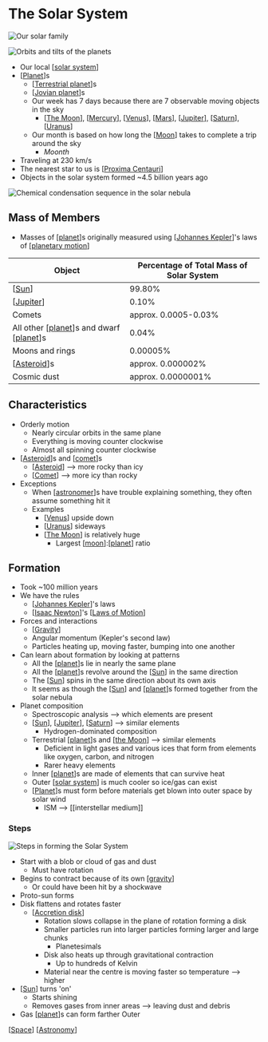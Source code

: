 # The Solar System

![Our solar family](/assets/second-brain/2020-09-06-21-10-47.png)

![Orbits and tilts of the planets](/assets/second-brain/2020-12-06-14-07-20.png)

- Our local [[solar system]]
- [[Planet]]s
  - [[Terrestrial planet]]s
  - [[Jovian planet]]s
  - Our week has 7 days because there are 7 observable moving objects in the sky
    - [[The Moon]], [[Mercury]], [[Venus]], [[Mars]], [[Jupiter]], [[Saturn]], [[Uranus]]
  - Our month is based on how long the [[Moon]] takes to complete a trip around the sky
    - *Moonth*
- Traveling at 230 km/s
- The nearest star to us is [[Proxima Centauri]]
- Objects in the solar system formed ~4.5 billion years ago

![Chemical condensation sequence in the solar nebula](/assets/second-brain/2020-12-04-12-49-33.png)

## Mass of Members

- Masses of [[planet]]s originally measured using [[Johannes Kepler]]'s laws of [[planetary motion]]

| Object                                      | Percentage of Total Mass of Solar System |
| ------------------------------------------- | ---------------------------------------- |
| [[Sun]]                                     | 99.80%                                   |
| [[Jupiter]]                                 | 0.10%                                    |
| Comets                                      | approx. 0.0005-0.03%                     |
| All other [[planet]]s and dwarf [[planet]]s | 0.04%                                    |
| Moons and rings                             | 0.00005%                                 |
| [[Asteroid]]s                               | approx. 0.000002%                        |
| Cosmic dust                                 | approx. 0.0000001%                       |

## Characteristics

- Orderly motion
  - Nearly circular orbits in the same plane
  - Everything is moving counter clockwise
  - Almost all spinning counter clockwise
- [[Asteroid]]s and [[comet]]s
  - [[Asteroid]] --> more rocky than icy
  - [[Comet]] --> more icy than rocky
- Exceptions
  - When [[astronomer]]s have trouble explaining something, they often assume something hit it
  - Examples
    - [[Venus]] upside down
    - [[Uranus]] sideways
    - [[The Moon]] is relatively huge
      - Largest [[moon]]:[[planet]] ratio

## Formation

- Took ~100 million years
- We have the rules
  - [[Johannes Kepler]]'s laws
  - [[Isaac Newton]]'s [[Laws of Motion]]
- Forces and interactions
  - [[Gravity]]
  - Angular momentum (Kepler's second law)
  - Particles heating up, moving faster, bumping into one another
- Can learn about formation by looking at patterns
  - All the [[planet]]s lie in nearly the same plane
  - All the [[planet]]s revolve around the [[Sun]] in the same direction
  - The [[Sun]] spins in the same direction about its own axis
  - It seems as though the [[Sun]] and [[planet]]s formed together from the solar nebula
- Planet composition
  - Spectroscopic analysis --> which elements are present
  - [[Sun]], [[Jupiter]], [[Saturn]] --> similar elements
    - Hydrogen-dominated composition
  - Terrestrial [[planet]]s and [[the Moon]] --> similar elements
    - Deficient in light gases and various ices that form from elements like oxygen, carbon, and nitrogen
    - Rarer heavy elements
  - Inner [[planet]]s are made of elements that can survive heat
  - Outer [[solar system]] is much cooler so ice/gas can exist
  - [[Planet]]s must form before materials get blown into outer space by solar wind
    - ISM --> [[interstellar medium]]

### Steps

![Steps in forming the Solar System](/assets/second-brain/2020-12-04-12-47-02.png)

- Start with a blob or cloud of gas and dust
  - Must have rotation
- Begins to contract because of its own [[gravity]]
  - Or could have been hit by a shockwave
- Proto-sun forms
- Disk flattens and rotates faster
  - [[Accretion disk]]
    - Rotation slows collapse in the plane of rotation forming a disk
    - Smaller particles run into larger particles forming larger and large chunks
      - Planetesimals
    - Disk also heats up through gravitational contraction
      - Up to hundreds of Kelvin
    - Material near the centre is moving faster so temperature --> higher
- [[Sun]] turns 'on'
  - Starts shining
  - Removes gases from inner areas --> leaving dust and debris
- Gas [[planet]]s can form farther Outer

[[Space]] [[Astronomy]]

[//begin]: # "Autogenerated link references for markdown compatibility"
[solar system]: solar-system "Solar System"
[planet]: planet "Planet"
[Terrestrial planet]: terrestrial-planet "Terrestrial Planet"
[Jovian planet]: jovian-planet "Jovian Planet"
[the Moon]: the-moon "The Moon"
[Mercury]: mercury "Mercury ☿"
[Venus]: venus "Venus ♀"
[Mars]: mars "Mars ♂"
[Jupiter]: jupiter "Jupiter ♃"
[Saturn]: saturn "Saturn ♄"
[Uranus]: uranus "Uranus ⛢"
[moon]: moon "Moon"
[Proxima Centauri]: proxima-centauri "Proxima Centauri"
[Johannes Kepler]: johannes-kepler "Johannes Kepler"
[planetary motion]: planetary-motion "Planetary Motion"
[Sun]: sun "Sun"
[Asteroid]: asteroid "Asteroid"
[Comet]: comet "Comet"
[astronomer]: astronomer "Astronomer"
[Isaac Newton]: isaac-newton "Isaac Newton"
[Laws of Motion]: laws-of-motion "Laws of Motion"
[gravity]: gravity "Gravity"
[Accretion disk]: accretion-disk "Accretion Disk"
[Space]: space "Space"
[Astronomy]: astronomy "Astronomy"
[//end]: # "Autogenerated link references"
